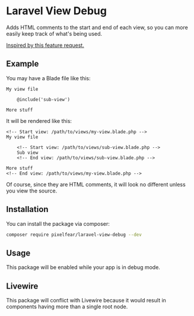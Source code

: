 # Laravel View Debug

Adds HTML comments to the start and end of each view, so you can more easily keep track of what's being used.

[Inspired by this feature request.](https://github.com/statamic/ideas/issues/139)

## Example

You may have a Blade file like this:

```
My view file

    @include('sub-view')

More stuff
```

It will be rendered like this:

```
<!-- Start view: /path/to/views/my-view.blade.php -->
My view file

    <!-- Start view: /path/to/views/sub-view.blade.php -->
    Sub view
    <!-- End view: /path/to/views/sub-view.blade.php -->

More stuff
<!-- End view: /path/to/views/my-view.blade.php -->
```

Of course, since they are HTML comments, it will look no different unless you view the source.

## Installation

You can install the package via composer:

```bash
composer require pixelfear/laravel-view-debug --dev
```

## Usage

This package will be enabled while your app is in debug mode.

## Livewire

This package will conflict with Livewire because it would result in components having more than a single root node.